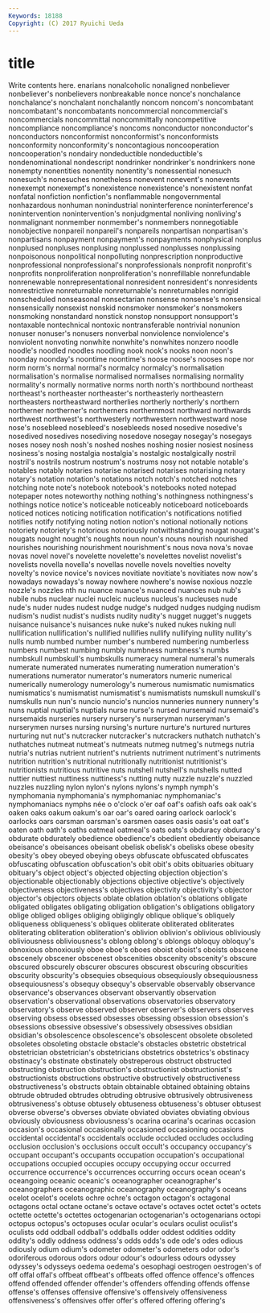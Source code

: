 ```yaml
---
Keywords: 18188 
Copyright: (C) 2017 Ryuichi Ueda
---
```


# title

Write contents here.
enarians nonalcoholic nonaligned nonbeliever nonbeliever's nonbelievers nonbreakable nonce
nonce's nonchalance nonchalance's nonchalant nonchalantly noncom noncom's noncombatant noncombatant's noncombatants
noncommercial noncommercial's noncommercials noncommittal noncommittally noncompetitive noncompliance noncompliance's noncoms nonconductor
nonconductor's nonconductors nonconformist nonconformist's nonconformists nonconformity nonconformity's noncontagious noncooperation noncooperation's
nondairy nondeductible nondeductible's nondenominational nondescript nondrinker nondrinker's nondrinkers none nonempty
nonentities nonentity nonentity's nonessential nonesuch nonesuch's nonesuches nonetheless nonevent nonevent's
nonevents nonexempt nonexempt's nonexistence nonexistence's nonexistent nonfat nonfatal nonfiction nonfiction's
nonflammable nongovernmental nonhazardous nonhuman nonindustrial noninterference noninterference's nonintervention nonintervention's nonjudgmental
nonliving nonliving's nonmalignant nonmember nonmember's nonmembers nonnegotiable nonobjective nonpareil nonpareil's
nonpareils nonpartisan nonpartisan's nonpartisans nonpayment nonpayment's nonpayments nonphysical nonplus nonplused
nonpluses nonplusing nonplussed nonplusses nonplussing nonpoisonous nonpolitical nonpolluting nonprescription nonproductive
nonprofessional nonprofessional's nonprofessionals nonprofit nonprofit's nonprofits nonproliferation nonproliferation's nonrefillable nonrefundable
nonrenewable nonrepresentational nonresident nonresident's nonresidents nonrestrictive nonreturnable nonreturnable's nonreturnables nonrigid
nonscheduled nonseasonal nonsectarian nonsense nonsense's nonsensical nonsensically nonsexist nonskid nonsmoker
nonsmoker's nonsmokers nonsmoking nonstandard nonstick nonstop nonsupport nonsupport's nontaxable nontechnical
nontoxic nontransferable nontrivial nonunion nonuser nonuser's nonusers nonverbal nonviolence nonviolence's
nonviolent nonvoting nonwhite nonwhite's nonwhites nonzero noodle noodle's noodled noodles
noodling nook nook's nooks noon noon's noonday noonday's noontime noontime's
noose noose's nooses nope nor norm norm's normal normal's normalcy
normalcy's normalisation normalisation's normalise normalised normalises normalising normality normality's normally
normative norms north north's northbound northeast northeast's northeaster northeaster's northeasterly
northeastern northeasters northeastward northerlies northerly northerly's northern northerner northerner's northerners
northernmost northward northwards northwest northwest's northwesterly northwestern northwestward nose nose's
nosebleed nosebleed's nosebleeds nosed nosedive nosedive's nosedived nosedives nosediving nosedove
nosegay nosegay's nosegays noses nosey nosh nosh's noshed noshes noshing
nosier nosiest nosiness nosiness's nosing nostalgia nostalgia's nostalgic nostalgically nostril
nostril's nostrils nostrum nostrum's nostrums nosy not notable notable's notables
notably notaries notarise notarised notarises notarising notary notary's notation notation's
notations notch notch's notched notches notching note note's notebook notebook's
notebooks noted notepad notepaper notes noteworthy nothing nothing's nothingness nothingness's
nothings notice notice's noticeable noticeably noticeboard noticeboards noticed notices noticing
notification notification's notifications notified notifies notify notifying noting notion notion's
notional notionally notions notoriety notoriety's notorious notoriously notwithstanding nougat nougat's
nougats nought nought's noughts noun noun's nouns nourish nourished nourishes
nourishing nourishment nourishment's nous nova nova's novae novas novel novel's
novelette novelette's novelettes novelist novelist's novelists novella novella's novellas novelle
novels novelties novelty novelty's novice novice's novices novitiate novitiate's novitiates
now now's nowadays nowadays's noway nowhere nowhere's nowise noxious nozzle
nozzle's nozzles nth nu nuance nuance's nuanced nuances nub nub's
nubile nubs nuclear nuclei nucleic nucleus nucleus's nucleuses nude nude's
nuder nudes nudest nudge nudge's nudged nudges nudging nudism nudism's
nudist nudist's nudists nudity nudity's nugget nugget's nuggets nuisance nuisance's
nuisances nuke nuke's nuked nukes nuking null nullification nullification's nullified
nullifies nullify nullifying nullity nullity's nulls numb numbed number number's
numbered numbering numberless numbers numbest numbing numbly numbness numbness's numbs
numbskull numbskull's numbskulls numeracy numeral numeral's numerals numerate numerated numerates
numerating numeration numeration's numerations numerator numerator's numerators numeric numerical numerically
numerology numerology's numerous numismatic numismatics numismatics's numismatist numismatist's numismatists numskull
numskull's numskulls nun nun's nuncio nuncio's nuncios nunneries nunnery nunnery's
nuns nuptial nuptial's nuptials nurse nurse's nursed nursemaid nursemaid's nursemaids
nurseries nursery nursery's nurseryman nurseryman's nurserymen nurses nursing nursing's nurture
nurture's nurtured nurtures nurturing nut nut's nutcracker nutcracker's nutcrackers nuthatch
nuthatch's nuthatches nutmeat nutmeat's nutmeats nutmeg nutmeg's nutmegs nutria nutria's
nutrias nutrient nutrient's nutrients nutriment nutriment's nutriments nutrition nutrition's nutritional
nutritionally nutritionist nutritionist's nutritionists nutritious nutritive nuts nutshell nutshell's nutshells
nutted nuttier nuttiest nuttiness nuttiness's nutting nutty nuzzle nuzzle's nuzzled
nuzzles nuzzling nylon nylon's nylons nylons's nymph nymph's nymphomania nymphomania's
nymphomaniac nymphomaniac's nymphomaniacs nymphs née o o'clock o'er oaf oaf's
oafish oafs oak oak's oaken oaks oakum oakum's oar oar's
oared oaring oarlock oarlock's oarlocks oars oarsman oarsman's oarsmen oases
oasis oasis's oat oat's oaten oath oath's oaths oatmeal oatmeal's
oats oats's obduracy obduracy's obdurate obdurately obedience obedience's obedient obediently
obeisance obeisance's obeisances obeisant obelisk obelisk's obelisks obese obesity obesity's
obey obeyed obeying obeys obfuscate obfuscated obfuscates obfuscating obfuscation obfuscation's
obit obit's obits obituaries obituary obituary's object object's objected objecting
objection objection's objectionable objectionably objections objective objective's objectively objectiveness objectiveness's
objectives objectivity objectivity's objector objector's objectors objects oblate oblation oblation's
oblations obligate obligated obligates obligating obligation obligation's obligations obligatory oblige
obliged obliges obliging obligingly oblique oblique's obliquely obliqueness obliqueness's obliques
obliterate obliterated obliterates obliterating obliteration obliteration's oblivion oblivion's oblivious obliviously
obliviousness obliviousness's oblong oblong's oblongs obloquy obloquy's obnoxious obnoxiously oboe
oboe's oboes oboist oboist's oboists obscene obscenely obscener obscenest obscenities
obscenity obscenity's obscure obscured obscurely obscurer obscures obscurest obscuring obscurities
obscurity obscurity's obsequies obsequious obsequiously obsequiousness obsequiousness's obsequy obsequy's observable
observably observance observance's observances observant observantly observation observation's observational observations
observatories observatory observatory's observe observed observer observer's observers observes observing
obsess obsessed obsesses obsessing obsession obsession's obsessions obsessive obsessive's obsessively
obsessives obsidian obsidian's obsolescence obsolescence's obsolescent obsolete obsoleted obsoletes obsoleting
obstacle obstacle's obstacles obstetric obstetrical obstetrician obstetrician's obstetricians obstetrics obstetrics's
obstinacy obstinacy's obstinate obstinately obstreperous obstruct obstructed obstructing obstruction obstruction's
obstructionist obstructionist's obstructionists obstructions obstructive obstructively obstructiveness obstructiveness's obstructs obtain
obtainable obtained obtaining obtains obtrude obtruded obtrudes obtruding obtrusive obtrusively
obtrusiveness obtrusiveness's obtuse obtusely obtuseness obtuseness's obtuser obtusest obverse obverse's
obverses obviate obviated obviates obviating obvious obviously obviousness obviousness's ocarina
ocarina's ocarinas occasion occasion's occasional occasionally occasioned occasioning occasions occidental
occidental's occidentals occlude occluded occludes occluding occlusion occlusion's occlusions occult
occult's occupancy occupancy's occupant occupant's occupants occupation occupation's occupational occupations
occupied occupies occupy occupying occur occurred occurrence occurrence's occurrences occurring
occurs ocean ocean's oceangoing oceanic oceanic's oceanographer oceanographer's oceanographers oceanographic
oceanography oceanography's oceans ocelot ocelot's ocelots ochre ochre's octagon octagon's
octagonal octagons octal octane octane's octave octave's octaves octet octet's
octets octette octette's octettes octogenarian octogenarian's octogenarians octopi octopus octopus's
octopuses ocular ocular's oculars oculist oculist's oculists odd oddball oddball's
oddballs odder oddest oddities oddity oddity's oddly oddness oddness's odds
odds's ode ode's odes odious odiously odium odium's odometer odometer's
odometers odor odor's odoriferous odorous odors odour odour's odourless odours
odyssey odyssey's odysseys oedema oedema's oesophagi oestrogen oestrogen's of off
offal offal's offbeat offbeat's offbeats offed offence offence's offences offend
offended offender offender's offenders offending offends offense offense's offenses offensive
offensive's offensively offensiveness offensiveness's offensives offer offer's offered offering offering's
